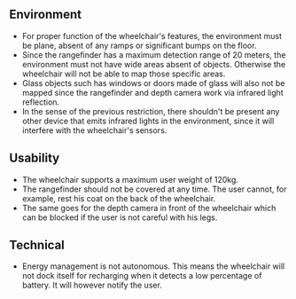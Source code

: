 ## Environment
* For proper function of the wheelchair's features, the environment must be plane, absent of any ramps or significant bumps on the floor.
* Since the rangefinder has a maximum detection range of 20 meters, the environment must not have wide areas absent of objects. Otherwise the wheelchair will not be able to map those specific areas.
* Glass objects such has windows or doors made of glass will also not be mapped since the rangefinder and depth camera work via infrared light reflection.
* In the sense of the previous restriction, there shouldn't be present any other device that emits infrared lights in the environment, since it will interfere with the wheelchair's sensors.

## Usability
* The wheelchair supports a maximum user weight of 120kg.
* The rangefinder should not be covered at any time. The user cannot, for example, rest his coat on the back of the wheelchair.
* The same goes for the depth camera in front of the wheelchair which can be blocked if the user is not careful with his legs.


## Technical
* Energy management is not autonomous. This means the wheelchair will not dock itself for recharging when it detects a low percentage of battery. It will however notify the user.